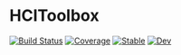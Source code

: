 # HCIToolbox

[![Build Status](https://github.com/mileslucas/HCIToolbox.jl/workflows/CI/badge.svg)](https://github.com/mileslucas/HCIToolbox.jl/actions)
[![Coverage](https://codecov.io/gh/mileslucas/HCIToolbox.jl/branch/master/graph/badge.svg)](https://codecov.io/gh/mileslucas/HCIToolbox.jl)
[![Stable](https://img.shields.io/badge/docs-stable-blue.svg)](https://mileslucas.github.io/HCIToolbox.jl/stable)
[![Dev](https://img.shields.io/badge/docs-dev-blue.svg)](https://mileslucas.github.io/HCIToolbox.jl/dev)
